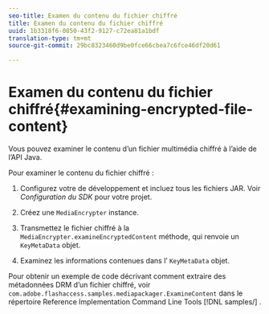 ```yaml
---
seo-title: Examen du contenu du fichier chiffré
title: Examen du contenu du fichier chiffré
uuid: 1b3318f6-0850-43f2-9127-c72ea81a1bdf
translation-type: tm+mt
source-git-commit: 29bc8323460d9be0fce66cbea7c6fce46df20d61

---
```



# Examen du contenu du fichier chiffré{#examining-encrypted-file-content}

Vous pouvez examiner le contenu d’un fichier multimédia chiffré à l’aide de l’API Java.

Pour examiner le contenu du fichier chiffré :

1. Configurez votre  de développement  et incluez tous les fichiers JAR. Voir *Configuration du SDK* pour votre projet.
1. Créez une `MediaEncrypter` instance.
1. Transmettez le fichier chiffré à la `MediaEncrypter.examineEncryptedContent` méthode, qui renvoie un `KeyMetaData` objet.

1. Examinez les informations contenues dans l’ `KeyMetaData` objet.

Pour obtenir un exemple de code décrivant comment extraire des métadonnées DRM d’un fichier chiffré, voir `com.adobe.flashaccess.samples.mediapackager.ExamineContent` dans le répertoire Reference Implementation Command Line Tools [!DNL samples/] .
